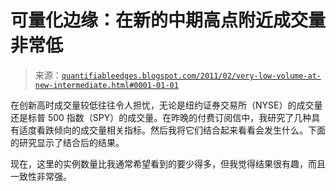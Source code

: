 <!--yml

类别：未分类

date: 2024-05-18 09:00:49

-->

# 可量化边缘：在新的中期高点附近成交量非常低

> 来源：[`quantifiableedges.blogspot.com/2011/02/very-low-volume-at-new-intermediate.html#0001-01-01`](http://quantifiableedges.blogspot.com/2011/02/very-low-volume-at-new-intermediate.html#0001-01-01)

在创新高时成交量较低往往令人担忧，无论是纽约证券交易所（NYSE）的成交量还是标普 500 指数（SPY）的成交量。在昨晚的付费订阅信中，我研究了几种具有适度看跌倾向的成交量相关指标。然后我将它们结合起来看看会发生什么。下面的研究显示了结合后的结果。

现在，这里的实例数量比我通常希望看到的要少得多，但我觉得结果很有趣，而且一致性非常强。

